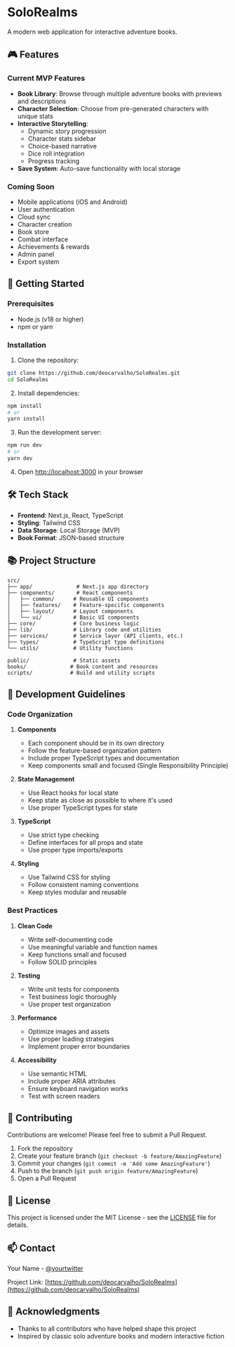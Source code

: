 # SoloRealms

A modern web application for interactive adventure books.

## 🎮 Features

### Current MVP Features
- **Book Library**: Browse through multiple adventure books with previews and descriptions
- **Character Selection**: Choose from pre-generated characters with unique stats
- **Interactive Storytelling**: 
  - Dynamic story progression
  - Character stats sidebar
  - Choice-based narrative
  - Dice roll integration
  - Progress tracking
- **Save System**: Auto-save functionality with local storage

### Coming Soon
- Mobile applications (iOS and Android)
- User authentication
- Cloud sync
- Character creation
- Book store
- Combat interface
- Achievements & rewards
- Admin panel
- Export system

## 🚀 Getting Started

### Prerequisites
- Node.js (v18 or higher)
- npm or yarn

### Installation

1. Clone the repository:
```bash
git clone https://github.com/deocarvalho/SoloRealms.git
cd SoloRealms
```

2. Install dependencies:
```bash
npm install
# or
yarn install
```

3. Run the development server:
```bash
npm run dev
# or
yarn dev
```

4. Open [http://localhost:3000](http://localhost:3000) in your browser

## 🛠️ Tech Stack

- **Frontend**: Next.js, React, TypeScript
- **Styling**: Tailwind CSS
- **Data Storage**: Local Storage (MVP)
- **Book Format**: JSON-based structure

## 📚 Project Structure

```
src/
├── app/              # Next.js app directory
├── components/       # React components
│   ├── common/      # Reusable UI components
│   ├── features/    # Feature-specific components
│   ├── layout/      # Layout components
│   └── ui/          # Basic UI components
├── core/            # Core business logic
├── lib/             # Library code and utilities
├── services/        # Service layer (API clients, etc.)
├── types/           # TypeScript type definitions
└── utils/           # Utility functions

public/              # Static assets
books/              # Book content and resources
scripts/            # Build and utility scripts
```

## 📝 Development Guidelines

### Code Organization

1. **Components**
   - Each component should be in its own directory
   - Follow the feature-based organization pattern
   - Include proper TypeScript types and documentation
   - Keep components small and focused (Single Responsibility Principle)

2. **State Management**
   - Use React hooks for local state
   - Keep state as close as possible to where it's used
   - Use proper TypeScript types for state

3. **TypeScript**
   - Use strict type checking
   - Define interfaces for all props and state
   - Use proper type imports/exports

4. **Styling**
   - Use Tailwind CSS for styling
   - Follow consistent naming conventions
   - Keep styles modular and reusable

### Best Practices

1. **Clean Code**
   - Write self-documenting code
   - Use meaningful variable and function names
   - Keep functions small and focused
   - Follow SOLID principles

2. **Testing**
   - Write unit tests for components
   - Test business logic thoroughly
   - Use proper test organization

3. **Performance**
   - Optimize images and assets
   - Use proper loading strategies
   - Implement proper error boundaries

4. **Accessibility**
   - Use semantic HTML
   - Include proper ARIA attributes
   - Ensure keyboard navigation works
   - Test with screen readers

## 🤝 Contributing

Contributions are welcome! Please feel free to submit a Pull Request.

1. Fork the repository
2. Create your feature branch (`git checkout -b feature/AmazingFeature`)
3. Commit your changes (`git commit -m 'Add some AmazingFeature'`)
4. Push to the branch (`git push origin feature/AmazingFeature`)
5. Open a Pull Request

## 📝 License

This project is licensed under the MIT License - see the [LICENSE](LICENSE) file for details.

## 📫 Contact

Your Name - [@yourtwitter](https://twitter.com/yourtwitter)

Project Link: [https://github.com/deocarvalho/SoloRealms](https://github.com/deocarvalho/SoloRealms)

## 🙏 Acknowledgments

- Thanks to all contributors who have helped shape this project
- Inspired by classic solo adventure books and modern interactive fiction 